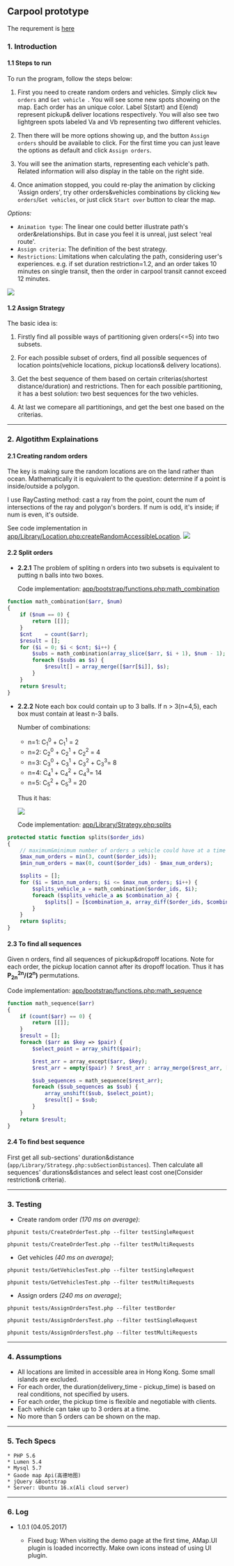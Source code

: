 ## Carpool prototype

The requrement is [here](https://github.com/Chenimal/carpool/blob/master/doc/requirement.pdf)

### 1. Introduction

#### 1.1 Steps to run

To run the program, follow the steps below:

1. First you need to create random orders and vehicles. Simply click `New orders` and `Get vehicle `. You will see some new spots showing on the map. Each order has an unique color. Label S(start) and E(end) represent pickup& deliver locations respectively. You will also see two lightgreen spots labeled Va and Vb representing two different vehicles.

2. Then there will be more options showing up, and the button `Assign orders` should be available to click. For the first time you can just leave the options as default and click `Assign orders`.

3. You will see the animation starts, representing each vehicle's path. Related information will also display in the table on the right side.

4. Once animation stopped, you could re-play the animation by clicking 'Assign orders', try other orders&vehicles combinations by clicking `New orders`/`Get vehicles`, or just click `Start over` button to clear the map.

*Options:*

* `Animation type`: The linear one could better illustrate path's order&relationships. But in case you feel it is unreal, just select 'real route'.
* `Assign criteria`: The definition of the best strategy.
* `Restrictions`:  Limitations when calculating the path, considering user's experiences. e.g. if set duration restriction=1.2, and an order takes 10 minutes on single transit, then the order in carpool transit cannot exceed 12 minutes.

![](doc/interface.png)


#### 1.2 Assign Strategy

The basic idea is:

1. Firstly find all possible ways of partitioning given orders(<=5) into two subsets.

2. For each possible subset of orders, find all possible sequences of location points(vehicle locations, pickup locations& delivery locations).

3. Get the best sequence of them based on certain criterias(shortest distance/duration) and restrictions. Then for each possible partitioning, it has a best solution: two best sequences for the two vehicles.

4. At last we comepare all partitionings, and get the best one based on the criterias.

---

### 2. Algotithm Explainations

#### 2.1 Creating random orders

The key is making sure the random locations are on the land rather than ocean. Mathematically it is equivalent to the question: determine if a point is inside/outside a polygon.

I use RayCasting method: cast a ray from the point, count the num of intersections of the ray and polygon's borders. If num is odd, it's inside; if num is even, it's outside.

See code implementation in [app/Library/Location.php:createRandomAccessibleLocation](https://github.com/Chenimal/carpool/blob/master/app/Library/Location.php#L19).
![](doc/raycast.png)

#### 2.2 Split orders

* **2.2.1** The problem of spliting n orders into two subsets is equivalent to putting n balls into two boxes.

    Code implementation: [app/bootstrap/functions.php:math_combination](https://github.com/Chenimal/carpool/blob/master/bootstrap/functions.php#L10)
```PHP
function math_combination($arr, $num)
{
    if ($num == 0) {
        return [[]];
    }
    $cnt    = count($arr);
    $result = [];
    for ($i = 0; $i < $cnt; $i++) {
        $subs = math_combination(array_slice($arr, $i + 1), $num - 1);
        foreach ($subs as $s) {
            $result[] = array_merge([$arr[$i]], $s);
        }
    }
    return $result;
}
```

* **2.2.2** Note each box could contain up to 3 balls. If n > 3(n=4,5), each box must contain at least n-3 balls.

    Number of combinations:

    - n=1: C<sub>1</sub><sup>0</sup> + C<sub>1</sub><sup>1</sup> = 2
    - n=2: C<sub>2</sub><sup>0</sup> + C<sub>2</sub><sup>1</sup> + C<sub>2</sub><sup>2</sup> = 4
    - n=3: C<sub>3</sub><sup>0</sup> + C<sub>3</sub><sup>1</sup> + C<sub>3</sub><sup>2</sup> + C<sub>3</sub><sup>3</sup>= 8
    - n=4: C<sub>4</sub><sup>1</sup> + C<sub>4</sub><sup>2</sup> + C<sub>4</sub><sup>3</sup>= 14
    - n=5: C<sub>5</sub><sup>2</sup> + C<sub>5</sub><sup>3</sup> = 20

    Thus it has:

    ![](doc/combination_fomula.png)

    Code implementation: [app/Library/Strategy.php:splits](https://github.com/Chenimal/carpool/blob/master/app/Library/Strategy.php#L215)
```PHP
protected static function splits($order_ids)
{
    // maximum&minimum number of orders a vehicle could have at a time
    $max_num_orders = min(3, count($order_ids));
    $min_num_orders = max(0, count($order_ids) - $max_num_orders);

    $splits = [];
    for ($i = $min_num_orders; $i <= $max_num_orders; $i++) {
        $splits_vehicle_a = math_combination($order_ids, $i);
        foreach ($splits_vehicle_a as $combination_a) {
            $splits[] = [$combination_a, array_diff($order_ids, $combination_a)];
        }
    }
    return $splits;
}
```

#### 2.3 To find all sequences

Given n orders, find all sequences of pickup&dropoff locations. Note for each order, the pickup location cannot after its dropoff location. Thus it has **P<sub>2n</sub><sup>2n</sup>/(2<sup>n</sup>)** permutations.

Code implementation: [app/bootstrap/functions.php:math_sequence](https://github.com/Chenimal/carpool/blob/master/bootstrap/functions.php#L33)
```PHP
function math_sequence($arr)
{
    if (count($arr) == 0) {
        return [[]];
    }
    $result = [];
    foreach ($arr as $key => $pair) {
        $select_point = array_shift($pair);

        $rest_arr = array_except($arr, $key);
        $rest_arr = empty($pair) ? $rest_arr : array_merge($rest_arr, [$pair]);

        $sub_sequences = math_sequence($rest_arr);
        foreach ($sub_sequences as $sub) {
            array_unshift($sub, $select_point);
            $result[] = $sub;
        }
    }
    return $result;
}
```

#### 2.4 To find best sequence

First get all sub-sections' duration&distance (`app/Library/Strategy.php:subSectionDistances`).
Then calculate all sequences' durations&distances and select least cost one(Consider restriction& criteria).

---

### 3. Testing

- Create random order *(170 ms on average)*:

`phpunit tests/CreateOrderTest.php --filter testSingleRequest`

`phpunit tests/CreateOrderTest.php --filter testMultiRequests`

- Get vehicles *(40 ms on average)*;

`phpunit tests/GetVehiclesTest.php --filter testSingleRequest`

`phpunit tests/GetVehiclesTest.php --filter testMultiRequests`

- Assign orders *(240 ms on average)*;

`phpunit tests/AssignOrdersTest.php --filter testBorder`

`phpunit tests/AssignOrdersTest.php --filter testSingleRequest`

`phpunit tests/AssignOrdersTest.php --filter testMultiRequests`

---

### 4. Assumptions

- All locations are limited in accessible area in Hong Kong. Some small islands are excluded.
- For each order, the duration(delivery_time - pickup_time) is based on real conditions, not specified by users.
- For each order, the pickup time is flexible and negotiable with clients.
- Each vehicle can take up to 3 orders at a time.
- No more than 5 orders can be shown on the map.

---

### 5. Tech Specs

    * PHP 5.6
    * Lumen 5.4
    * Mysql 5.7
    * Gaode map Api(高德地图)
    * jQuery &Bootstrap
    * Server: Ubuntu 16.x(Ali cloud server)

---

### 6. Log

- 1.0.1 (04.05.2017)

    * Fixed bug: When visiting the demo page at the first time, AMap.UI plugin is loaded incorrectly. Make own icons instead of using UI plugin.
